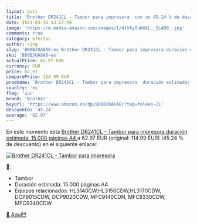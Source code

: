 ```yaml
---
layout: post
title: 'Brother DR241CL - Tambor para impresora  con un 45.24 % de descuento'
date: 2021-03-16 13:27:19
image: 'https://m.media-amazon.com/images/I/41VXyTuNGkL._SL400_.jpg'
comments: true
category: ofertas
author: ring
slug: 'B00BJOA8A8-es Brother DR241CL - Tambor para impresora duración estimada:...'
sku: 'B00BJOA8A8-es'
actualPrice: 62.97 EUR
currency: EUR
price: 62.97
comparePrice: 114.99 EUR
prodname: 'Brother DR241CL - Tambor para impresora  duración estimada: 15.000 páginas A4 '
country: 'es'
flag: '🇪🇸'
brand: 'Brother'
buyurl: 'https://www.amazon.es/dp/B00BJOA8A8/?tag=tolees-21'
descuento: '45.24'
average: '62.97'
---
```


En este momento está [Brother DR241CL - Tambor para impresora  duración estimada: 15.000 páginas A4 ](https://www.amazon.es/dp/B00BJOA8A8/?tag=tolees-21) a 62.97 EUR (original: 114.99 EUR) (45.24 %  de descuento) en el siguiente enlace!

[![Brother DR241CL - Tambor para impresora ](https://m.media-amazon.com/images/I/41VXyTuNGkL._SL400_.jpg)](https://www.amazon.es/dp/B00BJOA8A8/?tag=tolees-21)

🔎:

- Tambor
- Duración estimada: 15.000 páginas A4
- Equipos relacionados: HL3140CW,HL3150CDW,HL3170CDW, DCP9015CDW, DCP9020CDW, MFC9140CDN, MFC9330CDW, MFC9340CDW

[🛒 Aquí!!!](https://www.amazon.es/dp/B00BJOA8A8/?tag=tolees-21)
